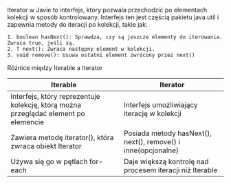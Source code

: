 Iterator w Javie to interfejs, który pozwala przechodzić po elementach kolekcji w sposób kontrolowany. Interfejs ten jest częścią pakietu java.util i zapewnia metody do iteracji po kolekcji, takie jak:

```
1. boolean hasNext(): Sprawdza, czy są jeszcze elementy do iterowania. Zwraca true, jeśli są.
2. T next(): Zwraca następny element w kolekcji.
3. void remove(): Usuwa ostatni element zwrócony przez next()
```

Różnice między Iterable a Iterator


| Iterable                                                                            | Iterator                                                      |
| ----------------------------------------------------------------------------------- | ------------------------------------------------------------- |
| Interfejs, który reprezentuje kolekcję, którą można przeglądać element po elemencie | Interfejs umożliwiający iterację w kolekcji                   |
| Zawiera metodę iterator(), która zwraca obiekt Iterator                             | Posiada metody hasNext(), next(), remove() i inne(opcjonalne) |
| Używa się go w pętlach for-each                                                     | Daje większą kontrolę nad procesem iteracji niż Iterable      |

